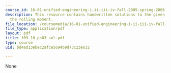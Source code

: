 ```yaml
---
course_id: 16-01-unified-engineering-i-ii-iii-iv-fall-2005-spring-2006
description: This resource contains handwritten solutions to the given problem on
  the rolling moment.
file_location: /coursemedia/16-01-unified-engineering-i-ii-iii-iv-fall-2005-spring-2006/bd4ad13ebec2afce5694b9d73c23e632_f09_10_ps03_sol.pdf
file_type: application/pdf
layout: pdf
title: f09_10_ps03_sol.pdf
type: course
uid: bd4ad13ebec2afce5694b9d73c23e632

---
```

None
